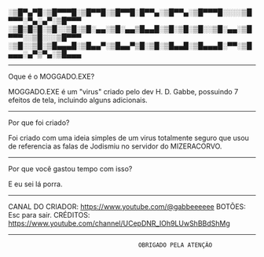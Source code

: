░▒█▀▄▀█░▒█▀▀▀█░▒█▀▀█░▒█▀▀█░█▀▀▄░▒█▀▀▄░▒█▀▀▀█░░░░▒█▀▀▀░▀▄░▄▀░▒█▀▀▀
░▒█▒█▒█░▒█░░▒█░▒█░▄▄░▒█░▄▄▒█▄▄█░▒█░▒█░▒█░░▒█░▄▄░▒█▀▀▀░░▒█░░░▒█▀▀▀
░▒█░░▒█░▒█▄▄▄█░▒█▄▄▀░▒█▄▄▀▒█░▒█░▒█▄▄█░▒█▄▄▄█░▀▀░▒█▄▄▄░▄▀▒▀▄░▒█▄▄▄


---------------------------------------------------------------------------------------------------------------                                                                                                 
Oque é o MOGGADO.EXE?
                                                                                      
MOGGADO.EXE é um "virus" criado pelo dev H. D. Gabbe, possuindo 7 efeitos de tela, incluindo alguns adicionais.


---------------------------------------------------------------------------------------------------------------      
Por que foi criado?

Foi criado com uma ideia simples de um virus totalmente seguro que usou de referencia as falas de Jodismiu no servidor do MIZERACORVO.


---------------------------------------------------------------------------------------------------------------      
Por que você gastou tempo com isso?

E eu sei lá porra.


---------------------------------------------------------------------------------------------------------------      
CANAL DO CRIADOR: https://www.youtube.com/@gabbeeeeee
BOTÕES: Esc para sair.
CRÉDITOS: https://www.youtube.com/channel/UCepDNR_IOh9LUwShBBdShMg


---------------------------------------------------------------------------------------------------------------      
                                         OBRIGADO PELA ATENÇÃO

